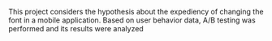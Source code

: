 This project considers the hypothesis about the expediency of changing the font in a mobile application. Based on user behavior data, A/B testing was performed and its results were analyzed